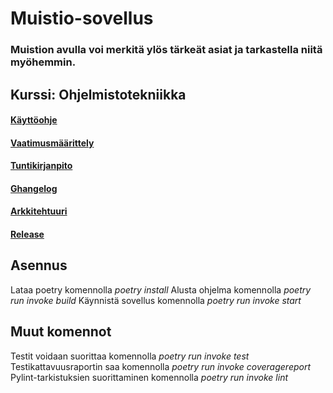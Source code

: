 # Muistio-sovellus

###  Muistion avulla voi merkitä ylös tärkeät asiat ja tarkastella niitä myöhemmin.


## Kurssi: Ohjelmistotekniikka

#### [Käyttöohje](https://github.com/venlavanhala/ot_harjoitustyo/blob/main/dokumentaatio/ohje.md)
#### [Vaatimusmäärittely](https://github.com/venlavanhala/ot_harjoitustyo/blob/main/dokumentaatio/vaatimusmaarittely.md)
#### [Tuntikirjanpito](https://github.com/venlavanhala/ot_harjoitustyo/blob/main/dokumentaatio/tuntikirjanpito.md)
#### [Ghangelog](https://github.com/venlavanhala/ot_harjoitustyo/blob/main/dokumentaatio/changelog.md)
#### [Arkkitehtuuri](https://github.com/venlavanhala/ot_harjoitustyo/blob/main/dokumentaatio/arkkitehtuuri.md)
#### [Release](https://github.com/venlavanhala/ot_harjoitustyo/releases/tag/viikko5)

## Asennus

Lataa poetry komennolla *poetry install*
Alusta ohjelma komennolla *poetry run invoke build*
Käynnistä sovellus komennolla *poetry run invoke start*

## Muut komennot

Testit voidaan suorittaa komennolla *poetry run invoke test*
Testikattavuusraportin saa komennolla *poetry run invoke coveragereport*
Pylint-tarkistuksien suorittaminen komennolla *poetry run invoke lint*
